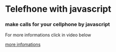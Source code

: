 # Telefhone with javascript

### make calls for your cellphone by javascript

For more informations click in video below

[more infomations](https://www.youtube.com/watch?v=M_wm7s-Lggk&list=WL&index=25&t=209s)